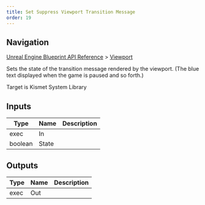 ```yaml
---
title: Set Suppress Viewport Transition Message
order: 19
---
```

## Navigation

[Unreal Engine Blueprint API Reference](https://dev.epicgames.com/documentation/en-us/unreal-engine/BlueprintAPI) > [Viewport](https://dev.epicgames.com/documentation/en-us/unreal-engine/BlueprintAPI/Viewport)

Sets the state of the transition message rendered by the viewport. (The blue text displayed when the game is paused and so forth.)

Target is Kismet System Library

## Inputs

| Type | Name | Description |
| --- | --- | --- |
| exec | In |  |
| boolean | State |  |

## Outputs

| Type | Name | Description |
| --- | --- | --- |
| exec | Out |  |
